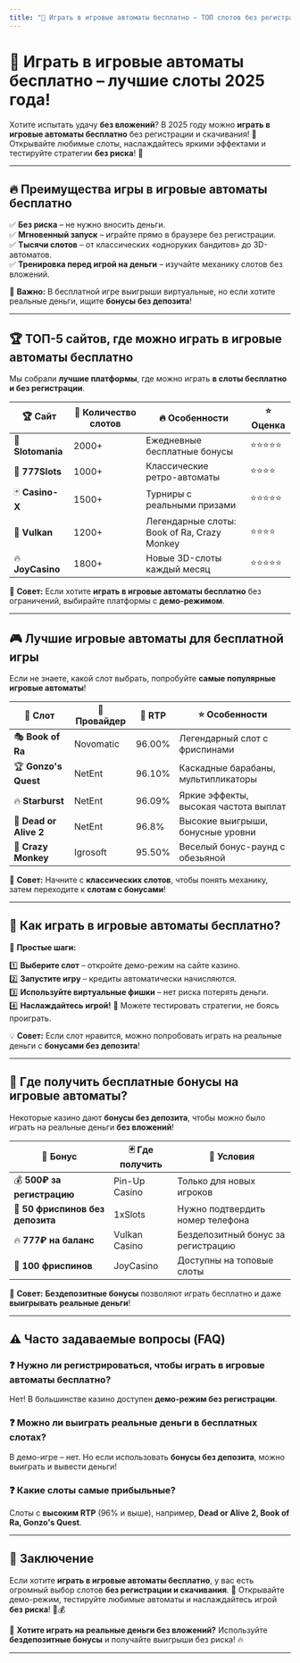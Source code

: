 ```yaml
---
title: "🎰 Играть в игровые автоматы бесплатно – ТОП слотов без регистрации!"
---
```


# 🎰 **Играть в игровые автоматы бесплатно – лучшие слоты 2025 года!**  

Хотите испытать удачу **без вложений**? В 2025 году можно **играть в игровые автоматы бесплатно** без регистрации и скачивания! 🎁 Открывайте любимые слоты, наслаждайтесь яркими эффектами и тестируйте стратегии **без риска**! 🚀  

---

## 🔥 **Преимущества игры в игровые автоматы бесплатно**  

✅ **Без риска** – не нужно вносить деньги.  
✅ **Мгновенный запуск** – играйте прямо в браузере без регистрации.  
✅ **Тысячи слотов** – от классических «одноруких бандитов» до 3D-автоматов.  
✅ **Тренировка перед игрой на деньги** – изучайте механику слотов без вложений.  

📌 **Важно:** В бесплатной игре выигрыши виртуальные, но если хотите реальные деньги, ищите **бонусы без депозита**!  

---

## 🏆 **ТОП-5 сайтов, где можно играть в игровые автоматы бесплатно**  

Мы собрали **лучшие платформы**, где можно играть **в слоты бесплатно и без регистрации**.  

| 🏆 Сайт | 🎰 Количество слотов | 🔥 Особенности | ⭐ Оценка |
|--------|----------------|-------------|----------|
| 🎲 **Slotomania** | 2000+ | Ежедневные бесплатные бонусы | ⭐⭐⭐⭐⭐ |
| 🎰 **777Slots** | 1000+ | Классические ретро-автоматы | ⭐⭐⭐⭐ |
| 🃏 **Casino-X** | 1500+ | Турниры с реальными призами | ⭐⭐⭐⭐⭐ |
| 💎 **Vulkan** | 1200+ | Легендарные слоты: Book of Ra, Crazy Monkey | ⭐⭐⭐⭐ |
| 🔥 **JoyCasino** | 1800+ | Новые 3D-слоты каждый месяц | ⭐⭐⭐⭐⭐ |

📌 **Совет:** Если хотите **играть в игровые автоматы бесплатно** без ограничений, выбирайте платформы с **демо-режимом**.  

---

## 🎮 **Лучшие игровые автоматы для бесплатной игры**  

Если не знаете, какой слот выбрать, попробуйте **самые популярные игровые автоматы**!  

| 🎰 Слот | 🏢 Провайдер | 🔄 RTP | ⭐ Особенности |
|---------|------------|--------|---------------|
| 🎭 **Book of Ra** | Novomatic | 96.00% | Легендарный слот с фриспинами |
| 🏆 **Gonzo's Quest** | NetEnt | 96.10% | Каскадные барабаны, мультипликаторы |
| 🔥 **Starburst** | NetEnt | 96.09% | Яркие эффекты, высокая частота выплат |
| 🏹 **Dead or Alive 2** | NetEnt | 96.8% | Высокие выигрыши, бонусные уровни |
| 🎡 **Crazy Monkey** | Igrosoft | 95.50% | Веселый бонус-раунд с обезьяной |

📌 **Совет:** Начните с **классических слотов**, чтобы понять механику, затем переходите к **слотам с бонусами**!  

---

## 🔄 **Как играть в игровые автоматы бесплатно?**  

📌 **Простые шаги:**  

1️⃣ **Выберите слот** – откройте демо-режим на сайте казино.  
2️⃣ **Запустите игру** – кредиты автоматически начисляются.  
3️⃣ **Используйте виртуальные фишки** – нет риска потерять деньги.  
4️⃣ **Наслаждайтесь игрой!** 🚀 Можете тестировать стратегии, не боясь проиграть.  

💡 **Совет:** Если слот нравится, можно попробовать играть на реальные деньги с **бонусами без депозита**!  

---

## 🎁 **Где получить бесплатные бонусы на игровые автоматы?**  

Некоторые казино дают **бонусы без депозита**, чтобы можно было играть на реальные деньги **без вложений**!  

| 🎁 Бонус | 🃏 Где получить | 📌 Условия |
|---------|-------------|----------|
| 💰 **500₽ за регистрацию** | Pin-Up Casino | Только для новых игроков |
| 🎫 **50 фриспинов без депозита** | 1xSlots | Нужно подтвердить номер телефона |
| 🔥 **777₽ на баланс** | Vulkan Casino | Бездепозитный бонус за регистрацию |
| 💎 **100 фриспинов** | JoyCasino | Доступны на топовые слоты |

📌 **Совет:** **Бездепозитные бонусы** позволяют играть бесплатно и даже **выигрывать реальные деньги**!  

---

## ⚠️ **Часто задаваемые вопросы (FAQ)**  

### ❓ Нужно ли регистрироваться, чтобы играть в игровые автоматы бесплатно?  
Нет! В большинстве казино доступен **демо-режим без регистрации**.  

### ❓ Можно ли выиграть реальные деньги в бесплатных слотах?  
В демо-игре – нет. Но если использовать **бонусы без депозита**, можно выиграть и вывести деньги!  

### ❓ Какие слоты самые прибыльные?  
Слоты с **высоким RTP** (96% и выше), например, **Dead or Alive 2, Book of Ra, Gonzo's Quest**.  

---

## 🎯 **Заключение**  

Если хотите **играть в игровые автоматы бесплатно**, у вас есть огромный выбор слотов **без регистрации и скачивания**. 🚀 Открывайте демо-режим, тестируйте любимые автоматы и наслаждайтесь игрой **без риска**! 🎰💰  

🎁 **Хотите играть на реальные деньги без вложений?** Используйте **бездепозитные бонусы** и получайте выигрыши без риска! 🔥  

---

